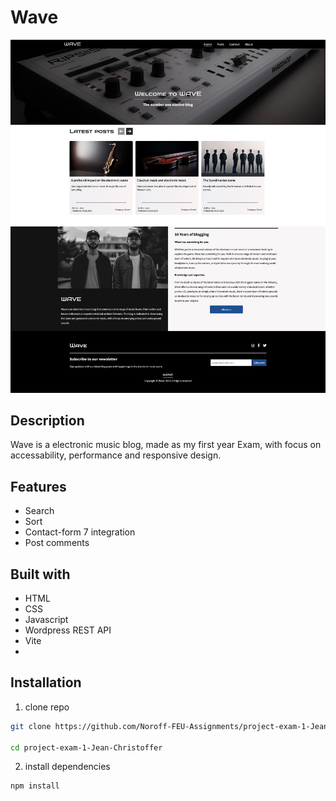 
# Wave


![App Screenshot](src/images/screenshot.jpg)

## Description
Wave is a electronic music blog, made as my first year Exam, with focus on accessability, performance and responsive design.

## Features
- Search 
- Sort
- Contact-form 7 integration
- Post comments

## Built with

- HTML
- CSS
- Javascript
- Wordpress REST API
- Vite
- 
## Installation

1. clone repo

```bash
git clone https://github.com/Noroff-FEU-Assignments/project-exam-1-Jean-Christoffer.git

cd project-exam-1-Jean-Christoffer
```
2. install dependencies

```bash
npm install
```
    

